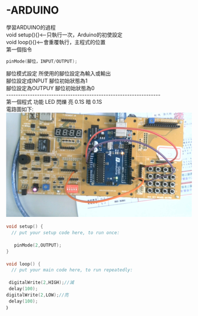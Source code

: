 # -ARDUINO
學習ARDUINO的過程</br>
void setup(){}<--只執行一次，Arduino的初使設定</br>
void loop(){}<--會重覆執行，主程式的位置</br>
第一個指令 </br>
```c++
pinMode(腳位，INPUT/OUTPUT);
```
腳位模式設定 所使用的腳位設定為輸入或輸出</br>
腳位設定成INPUT 腳位初始狀態為1</br>
腳位設定為OUTPUY 腳位初始狀態為0</br>
-----------------------------------------------------------------</br>
第一個程式 功能 LED 閃爍 亮 0.1S 暗 0.1S</br>
電路圖如下:</br>
![image](https://github.com/MorrisChen0921/-ARDUINO/blob/master/2020-09-01-141715.jpg)</br>

```c++
void setup() {
  // put your setup code here, to run once:

   pinMode(2,OUTPUT);
}

void loop() {
  // put your main code here, to run repeatedly:

 digitalWrite(2,HIGH);//滅
 delay(100);
digitalWrite(2,LOW);//亮
 delay(100);
｝
```

